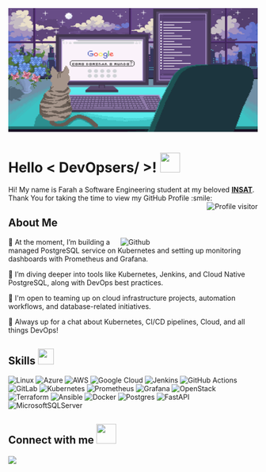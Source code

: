 
<div align="center">
<img width="100%" height = "250px" src="https://github.com/FarahTrigui/FarahTrigui/blob/main/Pixilart%20-%20Live%20on.gif" alt="cover" />
</div>

<h1> Hello < DevOpsers/ >! <img src = "https://raw.githubusercontent.com/MartinHeinz/MartinHeinz/master/wave.gif" width = 40px height=40px> </h1>
  
<div size='20px'> Hi! My name is Farah a Software Engineering student at my beloved <a href="https://www.linkedin.com/school/national-institute-of-applied-science-and-technology/" target="_blank"><b>INSAT</b></a>. Thank You for taking the time to view my GitHub Profile :smile: 
  <a href="https://komarev.com/ghpvc/?username=FarahTrigui">
  <img align="right" src="https://komarev.com/ghpvc/?username=FarahTrigui&label=Visitors&color=0e75b6&style=flat" alt="Profile visitor" />
</a>

</div>

<h2> About Me </h2>

<img width="55%" align="right" alt="Github" src="https://raw.githubusercontent.com/onimur/.github/master/.resources/git-header.svg" />


🔭 At the moment, I’m building a managed PostgreSQL service on Kubernetes and setting up monitoring dashboards with Prometheus and Grafana.

🌱 I’m diving deeper into tools like Kubernetes, Jenkins, and Cloud Native PostgreSQL, along with DevOps best practices.

🤝 I'm open to teaming up on cloud infrastructure projects, automation workflows, and database-related initiatives.

💬 Always up for a chat about Kubernetes, CI/CD pipelines, Cloud, and all things DevOps!

<h2> Skills <img src = "https://media2.giphy.com/media/QssGEmpkyEOhBCb7e1/giphy.gif?cid=ecf05e47a0n3gi1bfqntqmob8g9aid1oyj2wr3ds3mg700bl&rid=giphy.gif" width = 32px height=32px> </h2>

![Linux](https://img.shields.io/badge/Linux-FCC624?style=for-the-badge&logo=linux&logoColor=black)
![Azure](https://img.shields.io/badge/azure-%230072C6.svg?style=for-the-badge&logo=microsoftazure&logoColor=white)
![AWS](https://img.shields.io/badge/Amazon_Web_Services-FF9900?style=for-the-badge&logo=amazonwebservices&logoColor=white)
![Google Cloud](https://img.shields.io/badge/GoogleCloud-%234285F4.svg?style=for-the-badge&logo=google-cloud&logoColor=white)
![Jenkins](https://img.shields.io/badge/jenkins-%232C5263.svg?style=for-the-badge&logo=jenkins&logoColor=white)
![GitHub Actions](https://img.shields.io/badge/github%20actions-%232671E5.svg?style=for-the-badge&logo=githubactions&logoColor=white)
![GitLab](https://img.shields.io/badge/GitLab-330F63?style=for-the-badge&logo=gitlab&logoColor=white)
![Kubernetes](https://img.shields.io/badge/kubernetes-%23326ce5.svg?style=for-the-badge&logo=kubernetes&logoColor=white)
![Prometheus](https://img.shields.io/badge/Prometheus-E6522C?style=for-the-badge&logo=Prometheus&logoColor=white)
![Grafana](https://img.shields.io/badge/grafana-%23F46800.svg?style=for-the-badge&logo=grafana&logoColor=white)
![OpenStack](https://img.shields.io/badge/Openstack-%23f01742.svg?style=for-the-badge&logo=openstack&logoColor=white)
![Terraform](https://img.shields.io/badge/terraform-%235835CC.svg?style=for-the-badge&logo=terraform&logoColor=white)
![Ansible](https://img.shields.io/badge/ansible-%231A1918.svg?style=for-the-badge&logo=ansible&logoColor=white)
![Docker](https://img.shields.io/badge/docker-%230db7ed.svg?style=for-the-badge&logo=docker&logoColor=white)
![Postgres](https://img.shields.io/badge/postgres-%23316192.svg?style=for-the-badge&logo=postgresql&logoColor=white)
![FastAPI](https://img.shields.io/badge/fastapi-109989?style=for-the-badge&logo=FASTAPI&logoColor=white)
![MicrosoftSQLServer](https://img.shields.io/badge/Microsoft%20SQL%20Server-CC2927?style=for-the-badge&logo=microsoft%20sql%20server&logoColor=white)

<h2> Connect with me <img src='https://raw.githubusercontent.com/ShahriarShafin/ShahriarShafin/main/Assets/handshake.gif' width="40px" height=40px> </h2>
<a href = 'https://www.linkedin.com/in/farah-trigui-a4474821a/'> <img width = '32px' align= 'center' src="https://raw.githubusercontent.com/rahulbanerjee26/githubAboutMeGenerator/main/icons/linked-in-alt.svg"/></a> 
<br>


